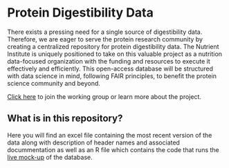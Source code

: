 # Protein Digestibility Data

There exists a pressing need for a single source of digestibility data. Therefore, we are eager to serve the protein research community by creating a centralized repository for protein digestibility data. The Nutrient Institute is uniquely positioned to take on this valuable project as a nutrition data-focused organization with the funding and resources to execute it effectively and efficiently. This open-access database will be structured with data science in mind, following FAIR principles, to benefit the protein science community and beyond.

[Click here](https://www.nutrientinstitute.org/projects/protein-digestibility) to join the working group or learn more about the project.

## What is in this repository?
Here you will find an excel file containing the most recent version of the data along with description of header names and associated docummentation as well as an R file which contains the code that runs the [live mock-up](https://nutrientinstitute.shinyapps.io/ProteinDigestibilityData/) of the database.
